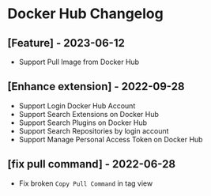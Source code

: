 # Docker Hub Changelog

## [Feature] - 2023-06-12

- Support Pull Image from Docker Hub

## [Enhance extension] - 2022-09-28

- Support Login Docker Hub Account
- Support Search Extensions on Docker Hub
- Support Search Plugins on Docker Hub
- Support Search Repositories by login account
- Support Manage Personal Access Token on Docker Hub

## [fix pull command] - 2022-06-28

- Fix broken `Copy Pull Command` in tag view
